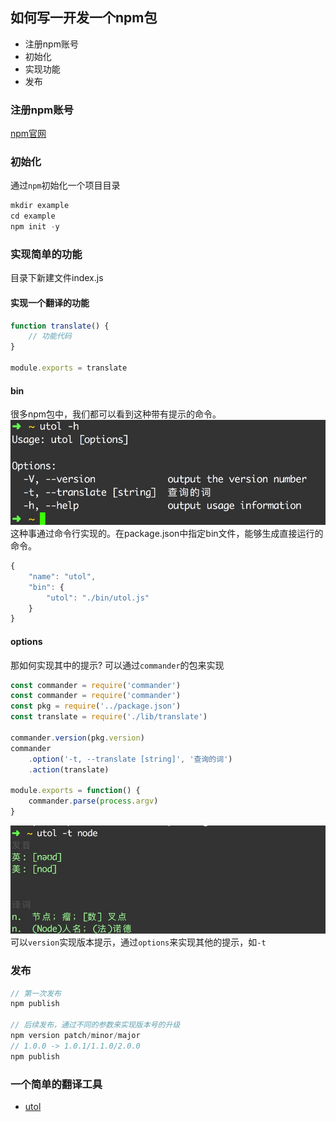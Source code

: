 ## 如何写一开发一个npm包
- 注册npm账号
- 初始化
- 实现功能
- 发布

### 注册npm账号
[npm官网](https://www.npmjs.com/)

### 初始化
通过`npm`初始化一个项目目录
```js
mkdir example
cd example
npm init -y
```

### 实现简单的功能
目录下新建文件index.js

#### 实现一个翻译的功能
```js
function translate() {
    // 功能代码
}

module.exports = translate
```

#### bin
很多npm包中，我们都可以看到这种带有提示的命令。
![help](./images/utol-h.jpg)
这种事通过命令行实现的。在package.json中指定bin文件，能够生成直接运行的命令。
```js
{
    "name": "utol",
    "bin": {
        "utol": "./bin/utol.js"
    }
}
```

#### options
那如何实现其中的提示?
可以通过`commander`的包来实现
```js
const commander = require('commander')
const commander = require('commander')
const pkg = require('../package.json')
const translate = require('./lib/translate')

commander.version(pkg.version)
commander
    .option('-t, --translate [string]', '查询的词')
    .action(translate)

module.exports = function() {
    commander.parse(process.argv)
}
```

![help](./images/utol-t.jpg)
可以`version`实现版本提示，通过`options`来实现其他的提示，如`-t`

### 发布
```js
// 第一次发布
npm publish

// 后续发布，通过不同的参数来实现版本号的升级
npm version patch/minor/major
// 1.0.0 -> 1.0.1/1.1.0/2.0.0
npm publish
```
### 一个简单的翻译工具
- [utol](https://www.npmjs.com/package/utol)